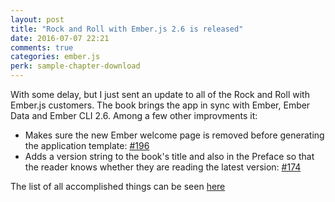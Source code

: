 ```yaml
---
layout: post
title: "Rock and Roll with Ember.js 2.6 is released"
date: 2016-07-07 22:21
comments: true
categories: ember.js
perk: sample-chapter-download
---
```


With some delay, but I just sent an update to all of the Rock and Roll with
Ember.js customers. The book brings the app in sync with Ember, Ember Data and
Ember CLI 2.6. Among a few other improvments it:

* Makes sure the new Ember welcome page is removed before generating the
  application template: [#196](https://github.com/balinterdi/rarwe-issues/issues/196)
* Adds a version string to the book's title and also in the Preface so that the
  reader knows whether they are reading the latest version: [#174](https://github.com/balinterdi/rarwe-issues/issues/174)

The list of all accomplished things can be seen [here](https://github.com/balinterdi/rarwe-issues/milestone/14?closed=1)
